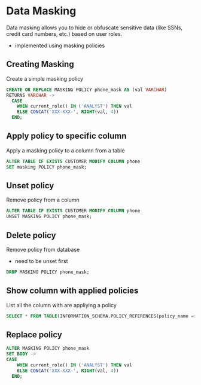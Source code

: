 # Data Masking

Data masking allows you to hide or obfuscate sensitive data (like SSNs, credit card numbers, etc.) based on user roles.

- implemented using masking policies

## Creating Masking

Create a simple masking policy

```sql
CREATE OR REPLACE MASKING POLICY phone_mask AS (val VARCHAR)
RETURNS VARCHAR ->
  CASE
    WHEN current_role() IN ('ANALYST') THEN val
    ELSE CONCAT('XXX-XXX-', RIGHT(val, 4))
  END;
```

## Apply policy to specific column

Apply a masking policy to a column from a table

```sql
ALTER TABLE IF EXISTS CUSTOMER MODIFY COLUMN phone
SET masking POLICY phone_mask;
```

## Unset policy

Remove policy from a column

```sql
ALTER TABLE IF EXISTS CUSTOMER MODIFY COLUMN phone
UNSET MASKING POLICY phone_mask;
```

## Delete policy

Remove policy from database

- need to be unset first

```sql
DROP MASKING POLICY phone_mask;
```

## Show column with applied policies

List all the column with are appliying a policy

```sql
SELECT * FROM TABLE(INFORMATION_SCHEMA.POLICY_REFERENCES(policy_name => 'my_phone'));
```

## Replace policy

```sql
ALTER MASKING POLICY phone_mask
SET BODY ->
CASE
    WHEN current_role() IN ('ANALYST') THEN val
    ELSE CONCAT('XXX-XXX-', RIGHT(val, 4))
  END;
```
